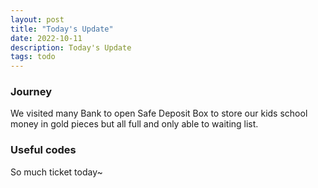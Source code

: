 ```yaml
---
layout: post
title: "Today's Update"
date: 2022-10-11
description: Today's Update
tags: todo
---
```



### Journey
We visited many Bank to open Safe Deposit Box to store our kids school money in gold pieces but all full and only able to waiting list.

### Useful codes

So much ticket today~
